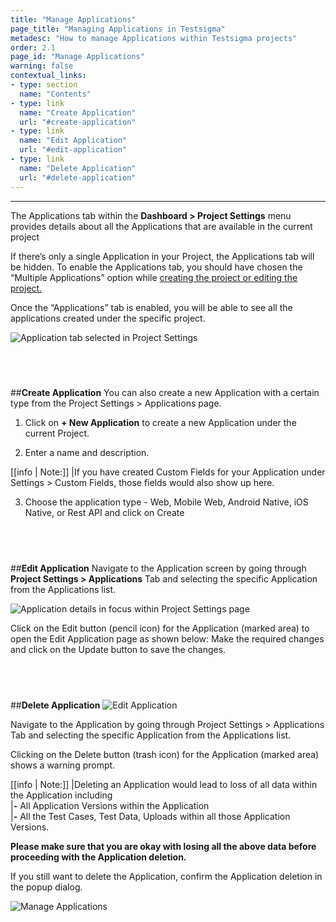 ```yaml
---
title: "Manage Applications"
page_title: "Managing Applications in Testsigma"
metadesc: "How to manage Applications within Testsigma projects"
order: 2.1
page_id: "Manage Applications"
warning: false
contextual_links:
- type: section
  name: "Contents"
- type: link
  name: "Create Application"
  url: "#create-application"
- type: link
  name: "Edit Application"
  url: "#edit-application"
- type: link
  name: "Delete Application"
  url: "#delete-application"
---
```


---
The Applications tab within the **Dashboard > Project Settings** menu provides details about all the Applications that are available in the current project

If there’s only a single Application in your Project, the Applications tab will be hidden. To enable the Applications tab, you should have chosen the “Multiple Applications” option while [creating the project or editing the project.](https://testsigma.com/docs/projects/overview/)

Once the “Applications” tab is enabled, you will be able to see all the applications created under the specific project.

![Application tab selected in Project Settings](https://docs.testsigma.com/images/applications/project-settings-applications-tab.png)

&emsp;
---
##**Create Application**
You can also create a new Application with a certain type from the Project Settings > Applications page.

1. Click on **+ New Application** to create a new Application under the current Project.

2. Enter a name and description.

[[info | Note:]]
|If you have created Custom Fields for your Application under Settings > Custom Fields, those fields would also show up here.

3. Choose the application type - Web, Mobile Web, Android Native, iOS Native, or Rest API and click on Create

&emsp;
---
##**Edit Application**
Navigate to the Application screen by going through **Project Settings > Applications** Tab and selecting the specific Application from the Applications list.

![Application details in focus within Project Settings page](https://docs.testsigma.com/images/applications/project-settings-applications-tab-action-buttons-selected.png)

Click on the Edit button (pencil icon) for the Application (marked area) to open the Edit Application page as shown below:
Make the required changes and click on the Update button to save the changes.

&emsp;
---
##**Delete Application**
![Edit Application](https://docs.testsigma.com/images/applications/edit-application.png)

Navigate to the Application by going through Project Settings > Applications Tab and selecting the specific Application from the Applications list.

Clicking on the Delete button (trash icon) for the Application (marked area) shows a warning prompt.

[[info | Note:]]
|Deleting an Application would lead to loss of all data within the Application   including<br> 
|**-** All Application Versions within the Application<br>
|**-** All the Test Cases, Test Data, Uploads within all those Application Versions.


**Please make sure that you are okay with losing all the above data before proceeding with the Application deletion.**

If you still want to delete the Application, confirm the Application deletion in the popup dialog.

![Manage Applications](https://docs.testsigma.com/images/applications/manage-applications-gif.gif)













